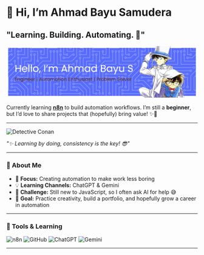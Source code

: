 # 👋 Hi, I’m Ahmad Bayu Samudera
## "Learning. Building. Automating. 🚀"

![GitHub Banner](img/github-header-banner%202.png)

Currently learning [**n8n**](https://n8n.io/) to build automation workflows.
I’m still a **beginner**, but I’d love to share projects that (hopefully) bring value! ✨🤩

---
![Detective Conan](https://tenor.com/id/view/detective-detective-conan-anime-eyeglasses-gif-16507322.gif )

*"✨ Learning by doing, consistency is the key! 😎"*

---

### 🌱 About Me

* 🚀 **Focus:** Creating automation to make work less boring
* 💡 **Learning Channels:** ChatGPT & Gemini
* 🔧 **Challenge:** Still new to JavaScript, so I often ask AI for help 😅
* 🎯 **Goal:** Practice creativity, build a portfolio, and hopefully grow a career in automation

---

### 🔖 Tools & Learning

![n8n](https://img.shields.io/badge/n8n-Flow%20Automation-orange?logo=n8n) ![GitHub](https://img.shields.io/badge/GitHub-Portfolio-black?logo=github) ![ChatGPT](https://img.shields.io/badge/ChatGPT-Learning-green?logo=openai) ![Gemini](https://img.shields.io/badge/Gemini-Helper-blue?logo=google)

---